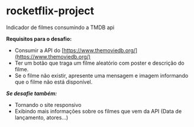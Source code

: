 # rocketflix-project
 Indicador de filmes consumindo a TMDB api

**Requisitos para o desafio:**

- Consumir a API do [https://www.themoviedb.org/](https://www.themoviedb.org/)
- Ter um botão que traga um filme aleatório com poster e descrição do filme.
- Se o filme não existir, apresente uma mensagem e imagem informando que o filme não está disponível. 

***Se desafie também:***

- Tornando o site responsivo
- Exibindo mais informações sobre os filmes que vem da API (Data de lançamento, atores...)